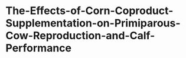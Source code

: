 # The-Effects-of-Corn-Coproduct-Supplementation-on-Primiparous-Cow-Reproduction-and-Calf-Performance
